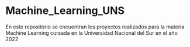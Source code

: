 # Machine_Learning_UNS

En este repositorio se encuentran los proyectos realizados para la materia Machine Learning cursada en la Universidad Nacional del Sur en el año 2022
